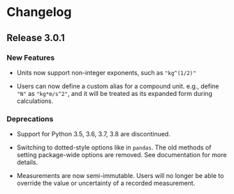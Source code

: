 # Changelog

## Release 3.0.1

### New Features

* Units now support non-integer exponents, such as `"kg^(1/2)"`

* Users can now define a custom alias for a compound unit. e.g., define `"N"` as `"kg*m/s^2"`, and
  it will be treated as its expanded form during calculations.

### Deprecations

* Support for Python 3.5, 3.6, 3.7, 3.8 are discontinued.

* Switching to dotted-style options like in `pandas`. The old methods of setting package-wide
  options are removed. See documentation for more details.

* Measurements are now semi-immutable. Users will no longer be able to override the value or 
  uncertainty of a recorded measurement.

